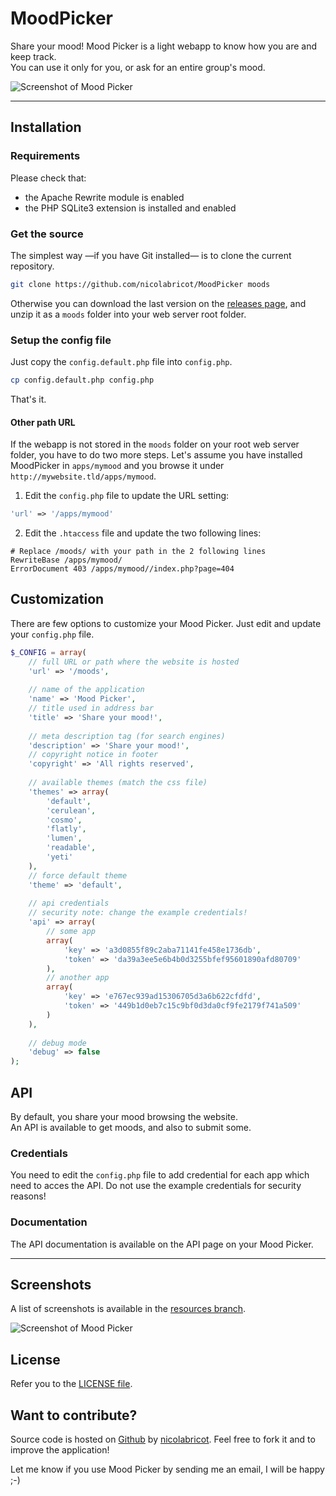 # MoodPicker

Share your mood! Mood Picker is a light webapp to know how you are and keep track.  
You can use it only for you, or ask for an entire group's mood.

![Screenshot of Mood Picker](https://github.com/nicolabricot/MoodPicker/raw/master/moodpicker.png)

***

## Installation

### Requirements

Please check that:
* the Apache Rewrite module is enabled
* the PHP SQLite3 extension is installed and enabled

### Get the source

The simplest way —if you have Git installed— is to clone the current repository.

```sh
git clone https://github.com/nicolabricot/MoodPicker moods
```

Otherwise you can download the last version on the [releases page](https://github.com/nicolabricot/MoodPicker/releases), and unzip it as a `moods` folder into your web server root folder.

### Setup the config file

Just copy the `config.default.php` file into `config.php`.

```sh
cp config.default.php config.php
```

That's it.

#### Other path URL

If the webapp is not stored in the `moods` folder on your root web server folder, you have to do two more steps. Let's assume you have installed MoodPicker in `apps/mymood` and you browse it under `http://mywebsite.tld/apps/mymood`. 

1) Edit the `config.php` file to update the URL setting:
```php
'url' => '/apps/mymood'
```
2) Edit the `.htaccess` file and update the two following lines:
```
# Replace /moods/ with your path in the 2 following lines
RewriteBase /apps/mymood/
ErrorDocument 403 /apps/mymood//index.php?page=404
```

## Customization

There are few options to customize your Mood Picker.
Just edit and update your `config.php` file.

```php
$_CONFIG = array(
    // full URL or path where the website is hosted
    'url' => '/moods',
    
    // name of the application
    'name' => 'Mood Picker',
    // title used in address bar
    'title' => 'Share your mood!',
    
    // meta description tag (for search engines)
    'description' => 'Share your mood!',
    // copyright notice in footer
    'copyright' => 'All rights reserved',
    
    // available themes (match the css file)
    'themes' => array(
        'default',
        'cerulean',
        'cosmo',
        'flatly',
        'lumen',
        'readable',
        'yeti'
    ),
    // force default theme
    'theme' => 'default',
    
    // api credentials
    // security note: change the example credentials!
    'api' => array(
        // some app
        array(
            'key' => 'a3d0855f89c2aba71141fe458e1736db',
            'token' => 'da39a3ee5e6b4b0d3255bfef95601890afd80709'
        ),
        // another app
        array(
            'key' => 'e767ec939ad15306705d3a6b622cfdfd',
            'token' => '449b1d0eb7c15c9bf0d3da0cf9fe2179f741a509'
        )
    ),
    
    // debug mode
    'debug' => false
);
```

## API

By default, you share your mood browsing the website.  
An API is available to get moods, and also to submit some.

### Credentials

You need to edit the `config.php` file to add credential for each app which need to acces the API.
Do not use the example credentials for security reasons!

### Documentation

The API documentation is available on the API page on your Mood Picker.

***

## Screenshots

A list of screenshots is available in the [resources branch](https://github.com/nicolabricot/MoodPicker/blob/resources/screenshots/README.md).

![Screenshot of Mood Picker](https://github.com/nicolabricot/MoodPicker/raw/resources/screenshots/details-2013.png)

## License

Refer you to the [LICENSE file](https://github.com/nicolabricot/MoodPicker/blob/master/LICENSE).

## Want to contribute?

Source code is hosted on [Github](https://github.com/nicolabricot/MoodPicker) by [nicolabricot](http://nicolabricot.com). Feel free to fork it and to improve the application!

Let me know if you use Mood Picker by sending me an email, I will be happy ;-)

